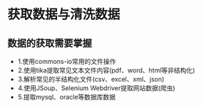 # 获取数据与清洗数据

## 数据的获取需要掌握

* 1.使用commons-io常用的文件操作
* 2.使用tika提取常见文本文件内容(pdf、word、html等非结构化)
* 3.解析常见的半结构化文件(csv、excel、xml、json)
* 4.使用JSoup、Selenium Webdriver提取网站数据(爬虫)
* 5.提取mysql、oracle等数据库数据